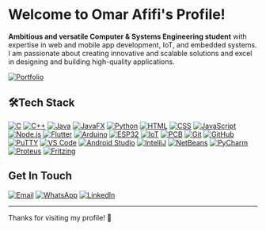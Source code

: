 # Welcome to Omar Afifi's Profile!

**Ambitious and versatile Computer & Systems Engineering student** with expertise in web and mobile app development, IoT, and embedded systems. I am passionate about creating innovative and scalable solutions and excel in designing and building high-quality applications.

[![Portfolio](https://img.shields.io/badge/-Portfolio-053393?logo=portfolio&logoColor=white)](https://omar-afifi.com/)

## 🛠️Tech Stack

[![C](https://img.shields.io/badge/-C-00599C?logo=c&logoColor=white)](https://en.wikipedia.org/wiki/C_(programming_language))
[![C++](https://img.shields.io/badge/-C%2B%2B-00599C?logo=cplusplus&logoColor=white)](https://en.wikipedia.org/wiki/C%2B%2B)
[![Java](https://img.shields.io/badge/-Java-007396?logo=java&logoColor=white)](https://en.wikipedia.org/wiki/Java_(programming_language))
[![JavaFX](https://img.shields.io/badge/-JavaFX-007396?logo=java&logoColor=white)](https://en.wikipedia.org/wiki/JavaFX)
[![Python](https://img.shields.io/badge/-Python-3776AB?logo=python&logoColor=white)](https://en.wikipedia.org/wiki/Python_(programming_language))
[![HTML](https://img.shields.io/badge/-HTML-E34F26?logo=html5&logoColor=white)](https://en.wikipedia.org/wiki/HTML)
[![CSS](https://img.shields.io/badge/-CSS-1572B6?logo=css3&logoColor=white)](https://en.wikipedia.org/wiki/CSS)
[![JavaScript](https://img.shields.io/badge/-JavaScript-F7DF1C?logo=javascript&logoColor=black)](https://en.wikipedia.org/wiki/JavaScript)
[![Node.js](https://img.shields.io/badge/-Node.js-339933?logo=node.js&logoColor=white)](https://en.wikipedia.org/wiki/Node.js)
[![Flutter](https://img.shields.io/badge/-Flutter-02569B?logo=flutter&logoColor=white)](https://en.wikipedia.org/wiki/Flutter_(software))
[![Arduino](https://img.shields.io/badge/-Arduino-00979D?logo=arduino&logoColor=white)](https://en.wikipedia.org/wiki/Arduino)
[![ESP32](https://img.shields.io/badge/-ESP32-000000?logo=esp32&logoColor=white)](https://en.wikipedia.org/wiki/ESP32)
[![IoT](https://img.shields.io/badge/-IoT-00B2A9?logo=internet-of-things&logoColor=white)](https://en.wikipedia.org/wiki/Internet_of_things)
[![PCB](https://img.shields.io/badge/-PCB-00B2A9?logo=pcb&logoColor=white)](https://en.wikipedia.org/wiki/PCB)
[![Git](https://img.shields.io/badge/-Git-F05032?logo=git&logoColor=white)](https://en.wikipedia.org/wiki/Git)
[![GitHub](https://img.shields.io/badge/-GitHub-181717?logo=github&logoColor=white)](https://en.wikipedia.org/wiki/GitHub)
[![PuTTY](https://img.shields.io/badge/-PuTTY-000000?logo=putty&logoColor=white)](https://en.wikipedia.org/wiki/PuTTY)
[![VS Code](https://img.shields.io/badge/-VS_Code-007ACC?logo=visual-studio-code&logoColor=white)](https://en.wikipedia.org/wiki/Visual_Studio_Code)
[![Android Studio](https://img.shields.io/badge/-Android_Studio-3DDC84?logo=android-studio&logoColor=white)](https://en.wikipedia.org/wiki/Android_Studio)
[![IntelliJ](https://img.shields.io/badge/-IntelliJ-000000?logo=intellij-idea&logoColor=white)](https://en.wikipedia.org/wiki/IntelliJ_IDEA)
[![NetBeans](https://img.shields.io/badge/-NetBeans-003C6C?logo=netbeans&logoColor=white)](https://en.wikipedia.org/wiki/NetBeans)
[![PyCharm](https://img.shields.io/badge/-PyCharm-000000?logo=pycharm&logoColor=white)](https://en.wikipedia.org/wiki/PyCharm)
[![Proteus](https://img.shields.io/badge/-Proteus-5E5B5F?logo=proteus&logoColor=white)](https://www.labcenter.com/)
[![Fritzing](https://img.shields.io/badge/-Fritzing-FFD700?logo=fritzing&logoColor=black)](https://en.wikipedia.org/wiki/Fritzing)

## Get In Touch

[![Email](https://img.shields.io/badge/-Email-1690DF?logo=gmail&logoColor=white)](mailto:omarafifi.cse@gmail.com)
[![WhatsApp](https://img.shields.io/badge/-WhatsApp-25D366?logo=whatsapp&logoColor=white)](https://wa.me/201154403740)
[![LinkedIn](https://img.shields.io/badge/-LinkedIn-0A66C2?logo=linkedin&logoColor=white)](https://www.linkedin.com/in/omarafifi-cse/)

---

Thanks for visiting my profile! 🚀
